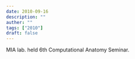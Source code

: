 ```yaml
---
date: 2010-09-16
description: ""
auther: ""
tags: ["2010"]
draft: false
---
```

MIA lab. held 6th Computational Anatomy Seminar.
<!--more-->
